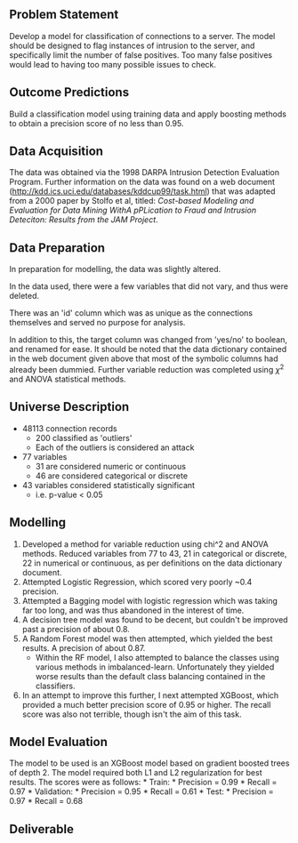 ## Problem Statement
Develop a model for classification of connections to a server. The model should be designed to flag instances of intrusion to the server, and specifically limit the number of false positives. Too many false positives would lead to having too many possible issues to check.

## Outcome Predictions
Build a classification model using training data and apply boosting methods to obtain a precision score of no less than 0.95.

## Data Acquisition
The data was obtained via the 1998 DARPA Intrusion Detection Evaluation Program. Further information on the data was found on a web document (http://kdd.ics.uci.edu/databases/kddcup99/task.html) that was adapted from a 2000 paper by Stolfo et al, titled: *Cost-based Modeling and Evaluation for Data Mining WithA pPLication to Fraud and Intrusion Deteciton: Results from the JAM Project*.

## Data Preparation
In preparation for modelling, the data was slightly altered. 

In the data used, there were a few variables that did not vary, and thus were deleted. 

There was an 'id' column which was as unique as the connections themselves and served no purpose for analysis.

In addition to this, the target column was changed from 'yes/no' to boolean, and renamed for ease. It should be noted that the data dictionary contained in the web document given above that most of the symbolic columns had already been dummied. Further variable reduction was completed using $\chi^2$ and ANOVA statistical methods.

## Universe Description
* 48113 connection records
	* 200 classified as 'outliers'
	* Each of the outliers is considered an attack
* 77 variables
	* 31 are considered numeric or continuous
	* 46 are considered categorical or discrete
* 43 variables considered statistically significant
	* i.e. p-value < 0.05

## Modelling
1. Developed a method for variable reduction using chi^2 and ANOVA methods. Reduced variables from 77 to 43, 21 in categorical or discrete, 22 in numerical or continuous, as per definitions on the data dictionary document.
2. Attempted Logistic Regression, which scored very poorly ~0.4 precision.
3. Attempted a Bagging model with logistic regression which was taking far too long, and was thus abandoned in the interest of time.
4. A decision tree model was found to be decent, but couldn't be improved past a precision of about 0.8.
5. A Random Forest model was then attempted, which yielded the best results. A precision of about 0.87.
	* Within the RF model, I also attempted to balance the classes using various methods in imbalanced-learn. Unfortunately they yielded worse results than the default class balancing contained in the classifiers.
6. In an attempt to improve this further, I next attempted XGBoost, which provided a much better precision score of 0.95 or higher. The recall score was also not terrible, though isn't the aim of this task.

## Model Evaluation
The model to be used is an XGBoost model based on gradient boosted trees of depth 2. The model required both L1 and L2 regularization for best results. The scores were as follows:
	* Train:
		* Precision = 0.99
		* Recall = 0.97
	* Validation:
		* Precision = 0.95
		* Recall = 0.61
	* Test:
		* Precision = 0.97
		* Recall = 0.68

## Deliverable
